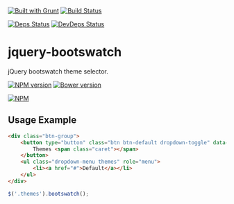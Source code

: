 [![Built with Grunt](https://cdn.gruntjs.com/builtwith.png)](http://gruntjs.com/)
[![Build Status](https://drone.io/github.com/sergeyt/jquery-bootswatch/status.png)](https://drone.io/github.com/sergeyt/jquery-bootswatch/latest)
                                                                                 
[![Deps Status](https://david-dm.org/sergeyt/jquery-bootswatch.png)](https://david-dm.org/sergeyt/jquery-bootswatch)
[![DevDeps Status](https://david-dm.org/sergeyt/jquery-bootswatch/dev-status.png)](https://david-dm.org/sergeyt/jquery-bootswatch#info=devDependencies)

# jquery-bootswatch

jQuery bootswatch theme selector.

[![NPM version](https://badge.fury.io/js/jquery-bootswatch.png)](http://badge.fury.io/js/jquery-bootswatch)
[![Bower version](https://badge.fury.io/bo/jquery-bootswatch.png)](http://badge.fury.io/bo/jquery-bootswatch)

[![NPM](https://nodei.co/npm/jquery-bootswatch.png?downloads=true&stars=true)](https://nodei.co/npm/jquery-bootswatch/)

## Usage Example

```html
<div class="btn-group">
	<button type="button" class="btn btn-default dropdown-toggle" data-toggle="dropdown">
		Themes <span class="caret"></span>
	</button>
	<ul class="dropdown-menu themes" role="menu">
		<li><a href="#">Default</a></li>
	</ul>
</div>
```

```javascript
$('.themes').bootswatch();
```
